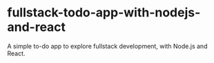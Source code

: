 # fullstack-todo-app-with-nodejs-and-react

A simple to-do app to explore fullstack development, with Node.js and React.